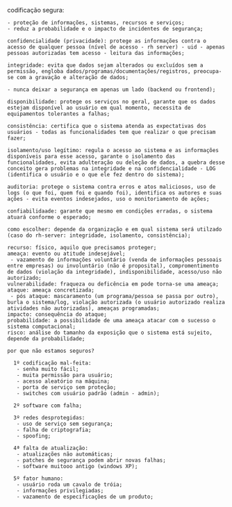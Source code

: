 codificação segura: 

    - proteção de informações, sistemas, recursos e serviços;
    - reduz a probabilidade e o impacto de incidentes de segurança;

    confidencialidade (privacidade): protege as informações contra o acesso de qualquer pessoa (nível de acesso - rh server) - uid - apenas pessoas autorizadas tem acesso - leitura das informações;

    integridade: evita que dados sejam alterados ou excluídos sem a permissão, engloba dados/programas/documentações/registros, preocupa-se com a gravação e alteração de dados;

    - nunca deixar a segurança em apenas um lado (backend ou frontend);

    disponibilidade: protege os serviços no geral, garante que os dados estejam disponível ao usuário em qual momento, necessita de equipamentos tolerantes a falhas;

    consistência: certifica que o sistema atenda as expectativas dos usuários - todas as funcionalidades tem que realizar o que precisam fazer;

    isolamento/uso legítimo: regula o acesso ao sistema e as informações disponíveis para esse acesso, garante o isolamento das funcionalidades, evita adulteração ou deleção de dados, a quebra desse conceito gera problemas na integridade e na confidencialidade - LOG (identifica o usuário e o que ele fez dentro do sistema);

    auditoria: protege o sistema contra erros e atos maliciosos, uso de logs (o que foi, quem foi e quando foi), identifica os autores e suas ações - evita eventos indesejados, uso o monitoriamento de ações;

    confiabilidaade: garante que mesmo em condições erradas, o sistema atuará conforme o esperado;

    como escolher: depende da organização e em qual sistema será utilzado (caso do rh-server: integridade, isolamento, consistência);

    recurso: físico, aquilo que precisamos proteger;
    ameaça: evento ou atitude indesejável;
     - vazamento de informações voluntário (venda de informações pessoais entre empresas) ou involuntário (não é proposital), compromentimento de dados (violação da integridade), indisponibilidade, acesso/uso não autorizado;
    vulnerabilidade: fraqueza ou deficência em pode torna-se uma ameaça;
    ataque: ameaça concretizada;
     - pós ataque: mascaramento (um programa/pessoa se passa por outro), burla o sistema/log, violação autorizada (o usuário autorizado realiza atividades não autorizadas), ameaças programadas;
    impacto: consequência do ataque;
    probabilidade: a possibilidade de uma ameaça atacar com o sucesso o sistema computacional;
    risco: análise do tamanho da exposição que o sistema está sujeito, depende da probabilidade;

    por que não estamos seguros? 
    
      1º codificação mal-feita:
       - senha muito fácil;
       - muita permissão para usuário;
       - acesso aleatório na máquina;
       - porta de serviço sem proteção;
       - switches com usuário padrão (admin - admin);
       
      2º software com falha;
       
      3º redes desprotegidas:
       - uso de serviço sem segurança;
       - falha de criptografia;
       - spoofing;
       
      4ª falta de atualização:
       - atualizações não automáticas;
       - patches de segurança podem abrir novas falhas;
       - software muitooo antigo (windows XP);
       
      5º fator humano:
       - usuário roda um cavalo de tróia;
       - informações privilegiadas;
       - vazamento de especificações de um produto;
      

